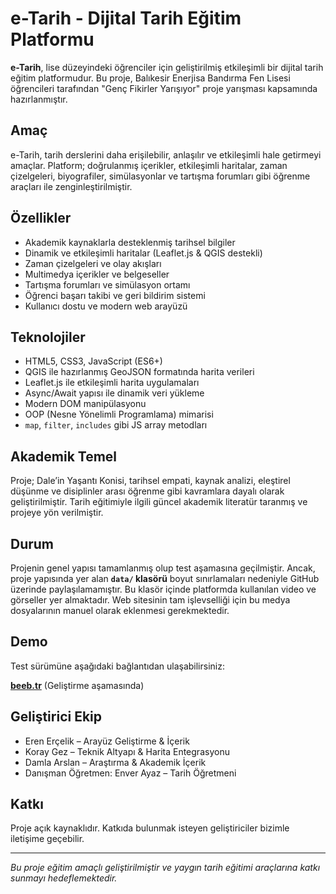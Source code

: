 # e-Tarih - Dijital Tarih Eğitim Platformu

**e-Tarih**, lise düzeyindeki öğrenciler için geliştirilmiş etkileşimli bir dijital tarih eğitim platformudur. Bu proje, Balıkesir Enerjisa Bandırma Fen Lisesi öğrencileri tarafından "Genç Fikirler Yarışıyor" proje yarışması kapsamında hazırlanmıştır.

## Amaç

e-Tarih, tarih derslerini daha erişilebilir, anlaşılır ve etkileşimli hale getirmeyi amaçlar. Platform; doğrulanmış içerikler, etkileşimli haritalar, zaman çizelgeleri, biyografiler, simülasyonlar ve tartışma forumları gibi öğrenme araçları ile zenginleştirilmiştir.

## Özellikler

- Akademik kaynaklarla desteklenmiş tarihsel bilgiler
- Dinamik ve etkileşimli haritalar (Leaflet.js & QGIS destekli)
- Zaman çizelgeleri ve olay akışları
- Multimedya içerikler ve belgeseller
- Tartışma forumları ve simülasyon ortamı
- Öğrenci başarı takibi ve geri bildirim sistemi
- Kullanıcı dostu ve modern web arayüzü

## Teknolojiler

- HTML5, CSS3, JavaScript (ES6+)
- QGIS ile hazırlanmış GeoJSON formatında harita verileri
- Leaflet.js ile etkileşimli harita uygulamaları
- Async/Await yapısı ile dinamik veri yükleme
- Modern DOM manipülasyonu
- OOP (Nesne Yönelimli Programlama) mimarisi
- `map`, `filter`, `includes` gibi JS array metodları

## Akademik Temel

Proje; Dale’in Yaşantı Konisi, tarihsel empati, kaynak analizi, eleştirel düşünme ve disiplinler arası öğrenme gibi kavramlara dayalı olarak geliştirilmiştir. Tarih eğitimiyle ilgili güncel akademik literatür taranmış ve projeye yön verilmiştir.

## Durum

Projenin genel yapısı tamamlanmış olup test aşamasına geçilmiştir. Ancak, proje yapısında yer alan **`data/` klasörü** boyut sınırlamaları nedeniyle GitHub üzerinde paylaşılamamıştır. Bu klasör içinde platformda kullanılan video ve görseller yer almaktadır. Web sitesinin tam işlevselliği için bu medya dosyalarının manuel olarak eklenmesi gerekmektedir.

## Demo

Test sürümüne aşağıdaki bağlantıdan ulaşabilirsiniz:

**[beeb.tr](https://beeb.tr)** (Geliştirme aşamasında)

## Geliştirici Ekip

- Eren Erçelik – Arayüz Geliştirme & İçerik
- Koray Gez – Teknik Altyapı & Harita Entegrasyonu
- Damla Arslan – Araştırma & Akademik İçerik
- Danışman Öğretmen: Enver Ayaz – Tarih Öğretmeni

## Katkı

Proje açık kaynaklıdır. Katkıda bulunmak isteyen geliştiriciler bizimle iletişime geçebilir.

---

*Bu proje eğitim amaçlı geliştirilmiştir ve yaygın tarih eğitimi araçlarına katkı sunmayı hedeflemektedir.*

